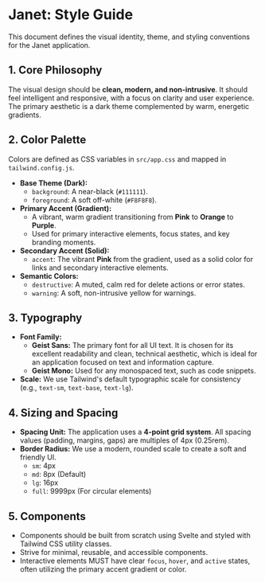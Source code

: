 # Janet: Style Guide

This document defines the visual identity, theme, and styling conventions for the Janet application.

## 1. Core Philosophy

The visual design should be **clean, modern, and non-intrusive**. It should feel intelligent and responsive, with a focus on clarity and user experience. The primary aesthetic is a dark theme complemented by warm, energetic gradients.

## 2. Color Palette

Colors are defined as CSS variables in `src/app.css` and mapped in `tailwind.config.js`.

-   **Base Theme (Dark):**
    -   `background`: A near-black (`#111111`).
    -   `foreground`: A soft off-white (`#F8F8F8`).
-   **Primary Accent (Gradient):**
    -   A vibrant, warm gradient transitioning from **Pink** to **Orange** to **Purple**.
    -   Used for primary interactive elements, focus states, and key branding moments.
-   **Secondary Accent (Solid):**
    -   `accent`: The vibrant **Pink** from the gradient, used as a solid color for links and secondary interactive elements.
-   **Semantic Colors:**
    -   `destructive`: A muted, calm red for delete actions or error states.
    -   `warning`: A soft, non-intrusive yellow for warnings.

## 3. Typography

-   **Font Family:**
    -   **Geist Sans:** The primary font for all UI text. It is chosen for its excellent readability and clean, technical aesthetic, which is ideal for an application focused on text and information capture.
    -   **Geist Mono:** Used for any monospaced text, such as code snippets.
-   **Scale:** We use Tailwind's default typographic scale for consistency (e.g., `text-sm`, `text-base`, `text-lg`).

## 4. Sizing and Spacing

-   **Spacing Unit:** The application uses a **4-point grid system**. All spacing values (padding, margins, gaps) are multiples of 4px (0.25rem).
-   **Border Radius:** We use a modern, rounded scale to create a soft and friendly UI.
    -   `sm`: 4px
    -   `md`: 8px (Default)
    -   `lg`: 16px
    -   `full`: 9999px (For circular elements)

## 5. Components

-   Components should be built from scratch using Svelte and styled with Tailwind CSS utility classes.
-   Strive for minimal, reusable, and accessible components.
-   Interactive elements MUST have clear `focus`, `hover`, and `active` states, often utilizing the primary accent gradient or color. 